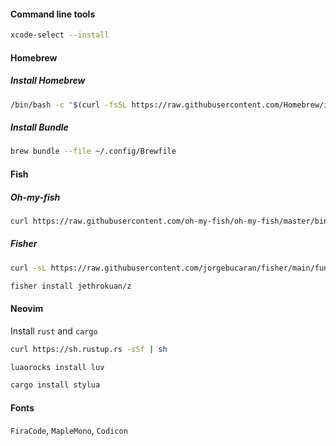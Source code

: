 #### Command line tools

```sh
xcode-select --install
```

#### Homebrew

##### Install Homebrew

```sh
/bin/bash -c "$(curl -fsSL https://raw.githubusercontent.com/Homebrew/install/HEAD/install.sh)"
```

##### Install Bundle

```sh
brew bundle --file ~/.config/Brewfile
```

#### Fish

##### Oh-my-fish

```sh
curl https://raw.githubusercontent.com/oh-my-fish/oh-my-fish/master/bin/install | fish
```

##### Fisher

```sh
curl -sL https://raw.githubusercontent.com/jorgebucaran/fisher/main/functions/fisher.fish | source && fisher install jorgebucaran/fisher
```

```sh
fisher install jethrokuan/z
```

#### Neovim

Install `rust` and `cargo`

```sh
curl https://sh.rustup.rs -sSf | sh

```

```sh
luaorocks install luv
```

```sh
cargo install stylua
```

#### Fonts

`FiraCode`, `MapleMono`, `Codicon`
